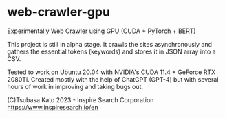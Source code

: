 # web-crawler-gpu
Experimentally Web Crawler using GPU (CUDA + PyTorch + BERT)

This project is still in alpha stage.
It crawls the sites asynchronously and gathers the essential tokens (keywords) and stores it in JSON array into a CSV.

Tested to work on Ubuntu 20.04 with NVIDIA's CUDA 11.4 + GeForce RTX 2080Ti.
Created mostly with the help of ChatGPT (GPT-4) but with several hours of work in improving and taking bugs out.

(C)Tsubasa Kato 2023 - Inspire Search Corporation
https://www.inspiresearch.io/en
